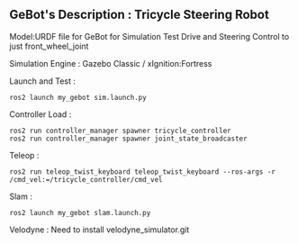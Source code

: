 ## GeBot's Description : Tricycle Steering Robot 

Model:URDF file for GeBot for Simulation Test
Drive and Steering Control to just front_wheel_joint

Simulation Engine : Gazebo Classic / xIgnition:Fortress

Launch and Test : 
```
ros2 launch my_gebot sim.launch.py
```
Controller Load : 
```
ros2 run controller_manager spawner tricycle_controller               
ros2 run controller_manager spawner joint_state_broadcaster
```                
Teleop : 
```
ros2 run teleop_twist_keyboard teleop_twist_keyboard --ros-args -r /cmd_vel:=/tricycle_controller/cmd_vel
```
Slam :
```
ros2 launch my_gebot slam.launch.py
```
Velodyne : Need to install velodyne_simulator.git
